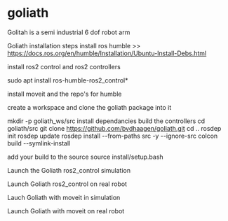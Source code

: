 # goliath
Golitah is a semi industrial 6 dof robot arm  

Goliath installation steps
install ros humble >>  https://docs.ros.org/en/humble/Installation/Ubuntu-Install-Debs.html

install ros2 control and ros2 controllers 

sudo apt install ros-humble-ros2_control* 

install moveit and the repo's for humble 

create a workspace and clone the goliath package into it 

mkdir -p goliath_ws/src   install dependancies    build the controllers 
cd goliath/src
git clone https://github.com/bvdhaagen/goliath.git
cd ..
rosdep init 
rosdep update
rosdep install --from-paths src -y --ignore-src
colcon build --symlink-install 

add your build to the source 
source install/setup.bash

Launch the Goliath ros2_control simulation

Launch Goliath ros2_control on real robot 

Lauch Goliath with moveit in simulation 

Launch Goliath with moveit on real robot

